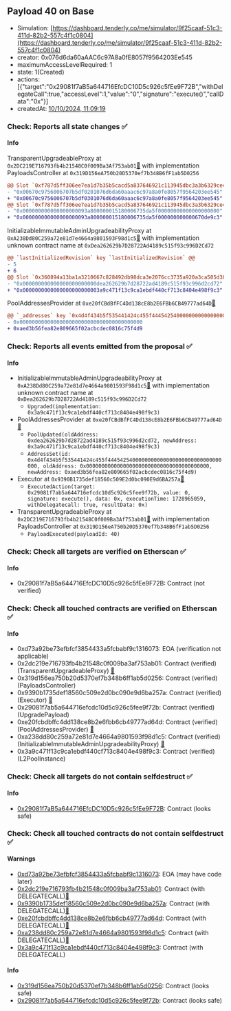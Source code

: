 ## Payload 40 on Base

- Simulation: [https://dashboard.tenderly.co/me/simulator/9f25caaf-51c3-411d-82b2-557c4f1c0804](https://dashboard.tenderly.co/me/simulator/9f25caaf-51c3-411d-82b2-557c4f1c0804)
- creator: 0x076d6da60aAAC6c97A8a0fE8057f9564203Ee545
- maximumAccessLevelRequired: 1
- state: 1(Created)
- actions: [{"target":"0x29081f7aB5a644716EfcDC10D5c926c5fEe9F72B","withDelegateCall":true,"accessLevel":1,"value":"0","signature":"execute()","callData":"0x"}]
- createdAt: [10/10/2024, 11:09:19](https://basescan.org/tx/0xa12678529bbdefb2a1331ac5234a422abff216b865ee38857e8b3c3ea9ebe2a3)

### Check: Reports all state changes :white_check_mark:

#### Info


TransparentUpgradeableProxy at `0x2DC219E716793fb4b21548C0f009Ba3Af753ab01`[:ghost:](https://github.com/bgd-labs/aave-address-book "GovernanceV3Base.PAYLOADS_CONTROLLER") with implementation PayloadsController at `0x319D156eA750b20D5370ef7b348B6fF1ab5D0256`
```diff
@@ Slot `0xf787d5ff306ee7ea1d7b35b5cacd5a837646921c113945dbc3a3b6329ce40033` @@
- "0x00670c9756006707b5df0201076d6da60aaac6c97a8a0fe8057f9564203ee545"
+ "0x00670c9756006707b5df0301076d6da60aaac6c97a8a0fe8057f9564203ee545"
@@ Slot `0xf787d5ff306ee7ea1d7b35b5cacd5a837646921c113945dbc3a3b6329ce40034` @@
- "0x000000000000000000093a800000015180006735da5f00000000000000000000"
+ "0x000000000000000000093a800000015180006735da5f000000000000670de9c3"
```

InitializableImmutableAdminUpgradeabilityProxy at `0xA238Dd80C259a72e81d7e4664a9801593F98d1c5`[:ghost:](https://github.com/bgd-labs/aave-address-book "AaveV3Base.POOL") with implementation unknown contract name at `0xDea262629b7D28722Ad4189c515f93c996D2Cd72`
```diff
@@ `lastInitializedRevision` key `lastInitializedRevision` @@
- 5
+ 6
@@ Slot `0x360894a13ba1a3210667c828492db98dca3e2076cc3735a920a3ca505d382bbc` @@
- "0x000000000000000000000000dea262629b7d28722ad4189c515f93c996d2cd72"
+ "0x0000000000000000000000003a9c471f13c9ca1ebdf440cf713c8404e498f9c3"
```

PoolAddressesProvider at `0xe20fCBdBfFC4Dd138cE8b2E6FBb6CB49777ad64D`[:ghost:](https://github.com/bgd-labs/aave-address-book "AaveV3Base.POOL_ADDRESSES_PROVIDER")
```diff
@@ `_addresses` key `0x4d4f434b5f535441424c455f4445425400000000000000000000000000000000` @@
- 0x0000000000000000000000000000000000000000
+ 0xaed3b56fea82e809665f02acbcdec0816c75f4d9
```


### Check: Reports all events emitted from the proposal :white_check_mark:

#### Info

- InitializableImmutableAdminUpgradeabilityProxy at `0xA238Dd80C259a72e81d7e4664a9801593F98d1c5`[:ghost:](https://github.com/bgd-labs/aave-address-book "AaveV3Base.POOL") with implementation unknown contract name at `0xDea262629b7D28722Ad4189c515f93c996D2Cd72`
  - `Upgraded(implementation: 0x3a9c471f13c9ca1ebdf440cf713c8404e498f9c3)`
- PoolAddressesProvider at `0xe20fCBdBfFC4Dd138cE8b2E6FBb6CB49777ad64D`[:ghost:](https://github.com/bgd-labs/aave-address-book "AaveV3Base.POOL_ADDRESSES_PROVIDER")
  - `PoolUpdated(oldAddress: 0xdea262629b7d28722ad4189c515f93c996d2cd72, newAddress: 0x3a9c471f13c9ca1ebdf440cf713c8404e498f9c3)`
  - `AddressSet(id: 0x4d4f434b5f535441424c455f4445425400000000000000000000000000000000, oldAddress: 0x0000000000000000000000000000000000000000, newAddress: 0xaed3b56fea82e809665f02acbcdec0816c75f4d9)`
- Executor at `0x9390B1735def18560c509E2d0bc090E9d6BA257a`[:ghost:](https://github.com/bgd-labs/aave-address-book "AaveV3Base.ACL_ADMIN, GovernanceV3Base.EXECUTOR_LVL_1")
  - `ExecutedAction(target: 0x29081f7ab5a644716efcdc10d5c926c5fee9f72b, value: 0, signature: execute(), data: 0x, executionTime: 1728965059, withDelegatecall: true, resultData: 0x)`
- TransparentUpgradeableProxy at `0x2DC219E716793fb4b21548C0f009Ba3Af753ab01`[:ghost:](https://github.com/bgd-labs/aave-address-book "GovernanceV3Base.PAYLOADS_CONTROLLER") with implementation PayloadsController at `0x319D156eA750b20D5370ef7b348B6fF1ab5D0256`
  - `PayloadExecuted(payloadId: 40)`

### Check: Check all targets are verified on Etherscan :white_check_mark:

#### Info

- 0x29081f7aB5a644716EfcDC10D5c926c5fEe9F72B: Contract (not verified) 

### Check: Check all touched contracts are verified on Etherscan :white_check_mark:

#### Info

- 0xd73a92be73efbfcf3854433a5fcbabf9c1316073: EOA (verification not applicable)
- 0x2dc219e716793fb4b21548c0f009ba3af753ab01: Contract (verified) (TransparentUpgradeableProxy) [:ghost:](https://github.com/bgd-labs/aave-address-book "GovernanceV3Base.PAYLOADS_CONTROLLER")
- 0x319d156ea750b20d5370ef7b348b6ff1ab5d0256: Contract (verified) (PayloadsController) 
- 0x9390b1735def18560c509e2d0bc090e9d6ba257a: Contract (verified) (Executor) [:ghost:](https://github.com/bgd-labs/aave-address-book "AaveV3Base.ACL_ADMIN, GovernanceV3Base.EXECUTOR_LVL_1")
- 0x29081f7ab5a644716efcdc10d5c926c5fee9f72b: Contract (verified) (UpgradePayload) 
- 0xe20fcbdbffc4dd138ce8b2e6fbb6cb49777ad64d: Contract (verified) (PoolAddressesProvider) [:ghost:](https://github.com/bgd-labs/aave-address-book "AaveV3Base.POOL_ADDRESSES_PROVIDER")
- 0xa238dd80c259a72e81d7e4664a9801593f98d1c5: Contract (verified) (InitializableImmutableAdminUpgradeabilityProxy) [:ghost:](https://github.com/bgd-labs/aave-address-book "AaveV3Base.POOL")
- 0x3a9c471f13c9ca1ebdf440cf713c8404e498f9c3: Contract (verified) (L2PoolInstance) 

### Check: Check all targets do not contain selfdestruct :white_check_mark:

#### Info

- [0x29081f7aB5a644716EfcDC10D5c926c5fEe9F72B](https://basescan.org/address/0x29081f7aB5a644716EfcDC10D5c926c5fEe9F72B): Contract (looks safe)

### Check: Check all touched contracts do not contain selfdestruct :white_check_mark:

#### Warnings

- [0xd73a92be73efbfcf3854433a5fcbabf9c1316073](https://basescan.org/address/0xd73a92be73efbfcf3854433a5fcbabf9c1316073): EOA (may have code later)
- [0x2dc219e716793fb4b21548c0f009ba3af753ab01](https://basescan.org/address/0x2dc219e716793fb4b21548c0f009ba3af753ab01): Contract (with DELEGATECALL)[:ghost:](https://github.com/bgd-labs/aave-address-book "GovernanceV3Base.PAYLOADS_CONTROLLER")
- [0x9390b1735def18560c509e2d0bc090e9d6ba257a](https://basescan.org/address/0x9390b1735def18560c509e2d0bc090e9d6ba257a): Contract (with DELEGATECALL)[:ghost:](https://github.com/bgd-labs/aave-address-book "AaveV3Base.ACL_ADMIN, GovernanceV3Base.EXECUTOR_LVL_1")
- [0xe20fcbdbffc4dd138ce8b2e6fbb6cb49777ad64d](https://basescan.org/address/0xe20fcbdbffc4dd138ce8b2e6fbb6cb49777ad64d): Contract (with DELEGATECALL)[:ghost:](https://github.com/bgd-labs/aave-address-book "AaveV3Base.POOL_ADDRESSES_PROVIDER")
- [0xa238dd80c259a72e81d7e4664a9801593f98d1c5](https://basescan.org/address/0xa238dd80c259a72e81d7e4664a9801593f98d1c5): Contract (with DELEGATECALL)[:ghost:](https://github.com/bgd-labs/aave-address-book "AaveV3Base.POOL")
- [0x3a9c471f13c9ca1ebdf440cf713c8404e498f9c3](https://basescan.org/address/0x3a9c471f13c9ca1ebdf440cf713c8404e498f9c3): Contract (with DELEGATECALL)

#### Info

- [0x319d156ea750b20d5370ef7b348b6ff1ab5d0256](https://basescan.org/address/0x319d156ea750b20d5370ef7b348b6ff1ab5d0256): Contract (looks safe)
- [0x29081f7ab5a644716efcdc10d5c926c5fee9f72b](https://basescan.org/address/0x29081f7ab5a644716efcdc10d5c926c5fee9f72b): Contract (looks safe)


